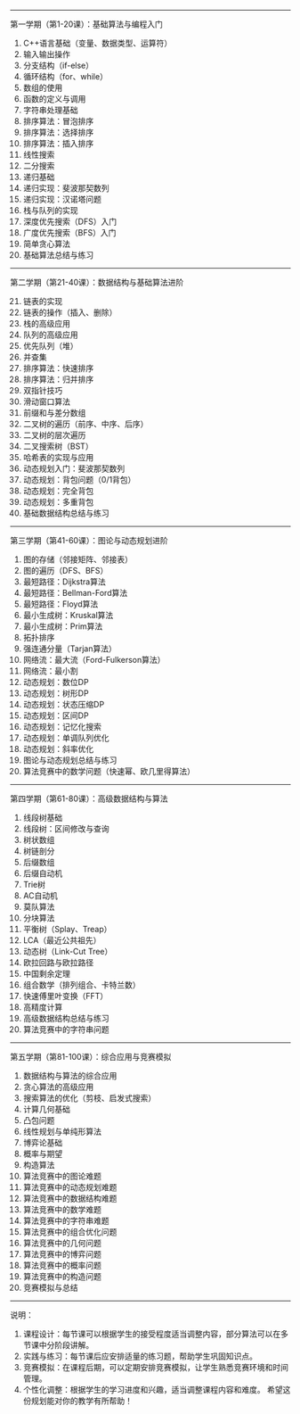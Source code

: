 
----
第一学期（第1-20课）：基础算法与编程入门
1.  C++语言基础（变量、数据类型、运算符）
2.  输入输出操作
3.  分支结构（if-else）
4.  循环结构（for、while）
5.  数组的使用
6.  函数的定义与调用
7.  字符串处理基础
8.  排序算法：冒泡排序
9.  排序算法：选择排序
10.  排序算法：插入排序
11.  线性搜索
12.  二分搜索
13.  递归基础
14.  递归实现：斐波那契数列
15.  递归实现：汉诺塔问题
16.  栈与队列的实现
17.  深度优先搜索（DFS）入门
18.  广度优先搜索（BFS）入门
19.  简单贪心算法
20.  基础算法总结与练习
----

第二学期（第21-40课）：数据结构与基础算法进阶

21.  链表的实现
22.  链表的操作（插入、删除）
23.  栈的高级应用
24.  队列的高级应用
25.  优先队列（堆）
26.  并查集
27.  排序算法：快速排序
28.  排序算法：归并排序
29.  双指针技巧
30.  滑动窗口算法
31.  前缀和与差分数组
32.  二叉树的遍历（前序、中序、后序）
33.  二叉树的层次遍历
34.  二叉搜索树（BST）
35.  哈希表的实现与应用
36.  动态规划入门：斐波那契数列
37.  动态规划：背包问题（0/1背包）
38.  动态规划：完全背包
39.  动态规划：多重背包
40.  基础数据结构总结与练习

----

第三学期（第41-60课）：图论与动态规划进阶

1.   图的存储（邻接矩阵、邻接表）
2.   图的遍历（DFS、BFS）
3.   最短路径：Dijkstra算法
4.   最短路径：Bellman-Ford算法
5.   最短路径：Floyd算法
6.   最小生成树：Kruskal算法
7.   最小生成树：Prim算法
8.   拓扑排序
9.   强连通分量（Tarjan算法）
10.  网络流：最大流（Ford-Fulkerson算法）
11.  网络流：最小割
12.  动态规划：数位DP
13.  动态规划：树形DP
14.  动态规划：状态压缩DP
15.  动态规划：区间DP
16.  动态规划：记忆化搜索
17.  动态规划：单调队列优化
18.  动态规划：斜率优化
19.  图论与动态规划总结与练习
20.  算法竞赛中的数学问题（快速幂、欧几里得算法）
----

第四学期（第61-80课）：高级数据结构与算法
1.   线段树基础
2.   线段树：区间修改与查询
3.   树状数组
4.   树链剖分
5.   后缀数组
6.   后缀自动机
7.   Trie树
8.   AC自动机
9.   莫队算法
10.  分块算法
11.  平衡树（Splay、Treap）
12.  LCA（最近公共祖先）
13.  动态树（Link-Cut Tree）
14.  欧拉回路与欧拉路径
15.  中国剩余定理
16.  组合数学（排列组合、卡特兰数）
17.  快速傅里叶变换（FFT）
18.  高精度计算
19.  高级数据结构总结与练习
20.  算法竞赛中的字符串问题
----

第五学期（第81-100课）：综合应用与竞赛模拟
1.   数据结构与算法的综合应用
2.   贪心算法的高级应用
3.   搜索算法的优化（剪枝、启发式搜索）
4.   计算几何基础
5.   凸包问题
6.   线性规划与单纯形算法
7.   博弈论基础
8.   概率与期望
9.   构造算法
10.  算法竞赛中的图论难题
11.  算法竞赛中的动态规划难题
12.  算法竞赛中的数据结构难题
13.  算法竞赛中的数学难题
14.  算法竞赛中的字符串难题
15.  算法竞赛中的组合优化问题
16.  算法竞赛中的几何问题
17.  算法竞赛中的博弈问题
18.  算法竞赛中的概率问题
19.  算法竞赛中的构造问题
20.   竞赛模拟与总结
----

说明：
1.  课程设计：每节课可以根据学生的接受程度适当调整内容，部分算法可以在多节课中分阶段讲解。
2.  实践与练习：每节课后应安排适量的练习题，帮助学生巩固知识点。
3.  竞赛模拟：在课程后期，可以定期安排竞赛模拟，让学生熟悉竞赛环境和时间管理。
4.  个性化调整：根据学生的学习进度和兴趣，适当调整课程内容和难度。
希望这份规划能对你的教学有所帮助！
